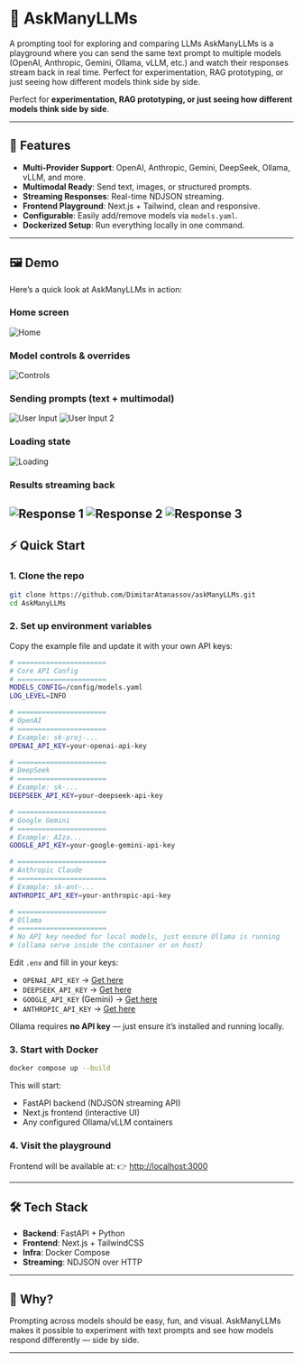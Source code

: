 # 🎤 AskManyLLMs

A prompting tool for exploring and comparing LLMs
AskManyLLMs is a playground where you can send the same text prompt to multiple models (OpenAI, Anthropic, Gemini, Ollama, vLLM, etc.) and watch their responses stream back in real time.
Perfect for experimentation, RAG prototyping, or just seeing how different models think side by side.

Perfect for **experimentation, RAG prototyping, or just seeing how different models think side by side**.

---

## 🚀 Features

* **Multi-Provider Support**: OpenAI, Anthropic, Gemini, DeepSeek, Ollama, vLLM, and more.
* **Multimodal Ready**: Send text, images, or structured prompts.
* **Streaming Responses**: Real-time NDJSON streaming.
* **Frontend Playground**: Next.js + Tailwind, clean and responsive.
* **Configurable**: Easily add/remove models via `models.yaml`.
* **Dockerized Setup**: Run everything locally in one command.

---

## 🖼 Demo

Here’s a quick look at AskManyLLMs in action:

### Home screen
![Home](./screenshots/home.png)

### Model controls & overrides
![Controls](./screenshots/controls.png)

### Sending prompts (text + multimodal)
![User Input](./screenshots/user_in.png)
![User Input 2](./screenshots/user_in2.png)

### Loading state
![Loading](./screenshots/loading.png)

### Results streaming back
![Response 1](./screenshots/res1.png)
![Response 2](./screenshots/res2.png)
![Response 3](./screenshots/res3.png)
---

## ⚡ Quick Start

### 1. Clone the repo

```bash
git clone https://github.com/DimitarAtanassov/askManyLLMs.git
cd AskManyLLMs
```

### 2. Set up environment variables

Copy the example file and update it with your own API keys:

```bash
# ======================
# Core API Config
# ======================
MODELS_CONFIG=/config/models.yaml
LOG_LEVEL=INFO

# ======================
# OpenAI
# ======================
# Example: sk-proj-...
OPENAI_API_KEY=your-openai-api-key

# ======================
# DeepSeek
# ======================
# Example: sk-...
DEEPSEEK_API_KEY=your-deepseek-api-key

# ======================
# Google Gemini
# ======================
# Example: AIza...
GOOGLE_API_KEY=your-google-gemini-api-key

# ======================
# Anthropic Claude
# ======================
# Example: sk-ant-...
ANTHROPIC_API_KEY=your-anthropic-api-key

# ======================
# Ollama
# ======================
# No API key needed for local models, just ensure Ollama is running
# (ollama serve inside the container or on host)
```

Edit `.env` and fill in your keys:

* `OPENAI_API_KEY` → [Get here](https://platform.openai.com/)
* `DEEPSEEK_API_KEY` → [Get here](https://platform.deepseek.com/)
* `GOOGLE_API_KEY` (Gemini) → [Get here](https://aistudio.google.com/app/apikey)
* `ANTHROPIC_API_KEY` → [Get here](https://console.anthropic.com/)

Ollama requires **no API key** — just ensure it’s installed and running locally.

### 3. Start with Docker

```bash
docker compose up --build
```

This will start:

* FastAPI backend (NDJSON streaming API)
* Next.js frontend (interactive UI)
* Any configured Ollama/vLLM containers

### 4. Visit the playground

Frontend will be available at:
👉 [http://localhost:3000](http://localhost:3000)

---

## 🛠 Tech Stack

* **Backend**: FastAPI + Python
* **Frontend**: Next.js + TailwindCSS
* **Infra**: Docker Compose
* **Streaming**: NDJSON over HTTP

---

## 🎯 Why?

Prompting across models should be easy, fun, and visual. AskManyLLMs makes it possible to experiment with text prompts and see how models respond differently — side by side.

---
